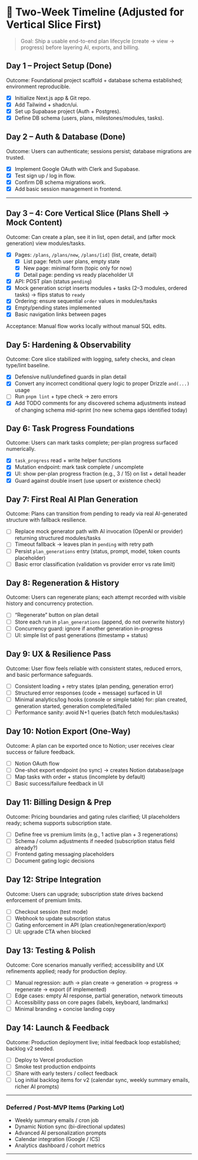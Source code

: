# 📆 Two-Week Timeline (Adjusted for Vertical Slice First)

> Goal: Ship a usable end-to-end plan lifecycle (create → view → progress) before layering AI, exports, and billing.

## Day 1 – Project Setup (Done)

Outcome: Foundational project scaffold + database schema established; environment reproducible.

- [x] Initialize Next.js app & Git repo.
- [x] Add Tailwind + shadcn/ui.
- [x] Set up Supabase project (Auth + Postgres).
- [x] Define DB schema (users, plans, milestones/modules, tasks).

## Day 2 – Auth & Database (Done)

Outcome: Users can authenticate; sessions persist; database migrations are trusted.

- [x] Implement Google OAuth with Clerk and Supabase.
- [x] Test sign up / log in flow.
- [x] Confirm DB schema migrations work.
- [x] Add basic session management in frontend.

---

## Day 3 – 4: Core Vertical Slice (Plans Shell → Mock Content)

Outcome: Can create a plan, see it in list, open detail, and (after mock generation) view modules/tasks.

- [x] Pages: `/plans`, `/plans/new`, `/plans/[id]` (list, create, detail)
  - [x] List page: fetch user plans, empty state
  - [x] New page: minimal form (topic only for now)
  - [x] Detail page: pending vs ready placeholder UI
- [x] API: POST plan (status `pending`)
- [x] Mock generation script inserts modules + tasks (2–3 modules, ordered tasks) → flips status to `ready`
- [x] Ordering: ensure sequential `order` values in modules/tasks
- [x] Empty/pending states implemented
- [x] Basic navigation links between pages

Acceptance: Manual flow works locally without manual SQL edits.

## Day 5: Hardening & Observability

Outcome: Core slice stabilized with logging, safety checks, and clean type/lint baseline.

- [x] Defensive null/undefined guards in plan detail
- [x] Convert any incorrect conditional query logic to proper Drizzle `and(...)` usage
- [ ] Run `pnpm lint` + type check → zero errors
- [x] Add TODO comments for any discovered schema adjustments instead of changing schema mid-sprint (no new schema gaps identified today)

## Day 6: Task Progress Foundations

Outcome: Users can mark tasks complete; per-plan progress surfaced numerically.

- [x] `task_progress` read + write helper functions
- [x] Mutation endpoint: mark task complete / uncomplete
- [x] UI: show per-plan progress fraction (e.g., 3 / 15) on list + detail header
- [x] Guard against double insert (use upsert or existence check)

## Day 7: First Real AI Plan Generation

Outcome: Plans can transition from pending to ready via real AI-generated structure with fallback resilience.

- [ ] Replace mock generator path with AI invocation (OpenAI or provider) returning structured modules/tasks
- [ ] Timeout fallback → leaves plan in `pending` with retry path
- [ ] Persist `plan_generations` entry (status, prompt, model, token counts placeholder)
- [ ] Basic error classification (validation vs provider error vs rate limit)

## Day 8: Regeneration & History

Outcome: Users can regenerate plans; each attempt recorded with visible history and concurrency protection.

- [ ] “Regenerate” button on plan detail
- [ ] Store each run in `plan_generations` (append, do not overwrite history)
- [ ] Concurrency guard: ignore if another generation in-progress
- [ ] UI: simple list of past generations (timestamp + status)

## Day 9: UX & Resilience Pass

Outcome: User flow feels reliable with consistent states, reduced errors, and basic performance safeguards.

- [ ] Consistent loading + retry states (plan pending, generation error)
- [ ] Structured error responses (code + message) surfaced in UI
- [ ] Minimal analytics/log hooks (console or simple table) for: plan created, generation started, generation completed/failed
- [ ] Performance sanity: avoid N+1 queries (batch fetch modules/tasks)

## Day 10: Notion Export (One-Way)

Outcome: A plan can be exported once to Notion; user receives clear success or failure feedback.

- [ ] Notion OAuth flow
- [ ] One-shot export endpoint (no sync) → creates Notion database/page
- [ ] Map tasks with order + status (incomplete by default)
- [ ] Basic success/failure feedback in UI

## Day 11: Billing Design & Prep

Outcome: Pricing boundaries and gating rules clarified; UI placeholders ready; schema supports subscription state.

- [ ] Define free vs premium limits (e.g., 1 active plan + 3 regenerations)
- [ ] Schema / column adjustments if needed (subscription status field already?)
- [ ] Frontend gating messaging placeholders
- [ ] Document gating logic decisions

## Day 12: Stripe Integration

Outcome: Users can upgrade; subscription state drives backend enforcement of premium limits.

- [ ] Checkout session (test mode)
- [ ] Webhook to update subscription status
- [ ] Gating enforcement in API (plan creation/regeneration/export)
- [ ] UI: upgrade CTA when blocked

## Day 13: Testing & Polish

Outcome: Core scenarios manually verified; accessibility and UX refinements applied; ready for production deploy.

- [ ] Manual regression: auth → plan create → generation → progress → regenerate → export (if implemented)
- [ ] Edge cases: empty AI response, partial generation, network timeouts
- [ ] Accessibility pass on core pages (labels, keyboard, landmarks)
- [ ] Minimal branding + concise landing copy

## Day 14: Launch & Feedback

Outcome: Production deployment live; initial feedback loop established; backlog v2 seeded.

- [ ] Deploy to Vercel production
- [ ] Smoke test production endpoints
- [ ] Share with early testers / collect feedback
- [ ] Log initial backlog items for v2 (calendar sync, weekly summary emails, richer AI prompts)

---

### Deferred / Post-MVP Items (Parking Lot)

- Weekly summary emails / cron job
- Dynamic Notion sync (bi-directional updates)
- Advanced AI personalization prompts
- Calendar integration (Google / ICS)
- Analytics dashboard / cohort metrics

---
